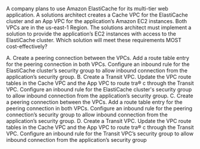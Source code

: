 A company plans to use Amazon ElastiCache for its multi-tier web application. A solutions architect creates a Cache VPC for the ElastiCache cluster and an App VPC for the application’s Amazon EC2 instances. Both VPCs are in the us-east-1 Region. The solutions architect must implement a solution to provide the application’s EC2 instances with access to the ElastiCache cluster. Which solution will meet these requirements MOST cost-effectively? 

A. Create a peering connection between the VPCs. Add a route table entry for the peering connection in both VPCs. Configure an inbound rule for the ElastiCache cluster’s security group to allow inbound connection from the application’s security group. 
B. Create a Transit VPC. Update the VPC route tables in the Cache VPC and the App VPC to route tra® c through the Transit VPC. Configure an inbound rule for the ElastiCache cluster's security group to allow inbound connection from the application’s security group. 
C. Create a peering connection between the VPCs. Add a route table entry for the peering connection in both VPCs. Configure an inbound rule for the peering connection’s security group to allow inbound connection from the application’s security group. 
D. Create a Transit VPC. Update the VPC route tables in the Cache VPC and the App VPC to route tra® c through the Transit VPC. Configure an inbound rule for the Transit VPC’s security group to allow inbound connection from the application’s security group